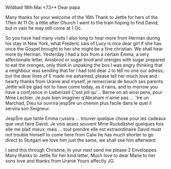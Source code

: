  Wildbad 18th Mai <73>*
Dear papa

Many thanks for your welcome of the 16th Thank to Jettle for hers of the 17ten At 11 Oc a little after Church I went to the train hoping to find David; but in vain he may still come at 1 Oc.

So you have had many visits I also long to hear more from Herman during his stay in New York, what Frederic sais of Lucy is nice dear girl if she has once the Gospel brought to her she might be a fine christian. We shall hear more by Herman. Yesterday I had a box from a certain Emma, a very affectionate letter, Anisbrod or sugar brod and orenges with sugar prepared to eat the orenges, only think in unpaking the box I was engry thinking that a neighbour was sending that for I had told dear J to tell no one our adress; but the dear lines of E made me ashamed, please tell her much love and hearty thanks from Uranie and myself, je remercierai de bouch ses parents. 
Jettle will be glad not to have come today, as it rains, and to morrow you have a conf‚rence in Liebenzell C'est joli qu'… Berne on ait ainsi pens‚ pour Mme Lechler. Je puis bien imaginer q'Abraham n'aime pas … ˆtre un Marchad, Dieu lui ouvrira jespŠre un chemin plus facile dans le quel il servira son Seigneur.

JespŠre que tante Emma r‚ussira … trouver quelque chose pour les cadeaux que veut faire David. Je vois assez souvent Mme Ruckdäshel quelques fois elle me plait mieux; mais … tout prendre elle est extraordinaire 
David must not trouble himself to come here from Calw he has much shorter to go direct to Stutgart we love him just the same, we shall see him afterward

I send this through Christine, In your next send me please 2 Enveloppes Many thanks to Jettle for her kind letter, Much love to dear Marie to her sons love and thanks from Uranie
 Yours affectly JG.
